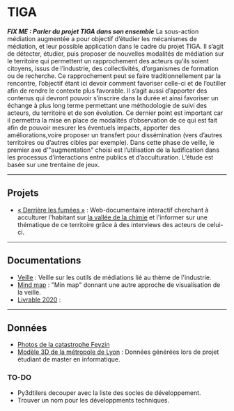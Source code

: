 # TIGA
***FIX ME : Parler du projet TIGA dans son ensemble***
La sous-action médiation augmentée a pour objectif d’étudier les mécanismes de médiation, et leur possible application dans le cadre du projet TIGA. Il s’agit de détecter, étudier, puis proposer de nouvelles modalités de médiation sur le territoire qui permettent un rapprochement des acteurs qu’ils soient citoyens, issus de l’industrie, des collectivités, d’organismes de formation ou de recherche. Ce rapprochement peut se faire traditionnellement par la rencontre, l’objectif étant ici devoir comment favoriser celle-ci et de l’outiller afin de rendre le contexte plus favorable. Il s’agit aussi d’apporter des contenus qui devront pouvoir s’inscrire dans la   durée   et   ainsi   favoriser   un   échange   à   plus   long   terme   permettant   une méthodologie de suivi des acteurs, du territoire et de son évolution. Ce dernier point est important car il permettra la mise en place de modalités d’observation de ce qui est fait afin de pouvoir mesurer les éventuels impacts, apporter des améliorations,voire proposer un transfert pour dissémination (vers d’autres territoires ou d’autres cibles par exemple).
Dans cette phase de veille, le premier axe d’"augmentation" choisi est l’utilisation de la ludification dans les processus d’interactions entre publics et d’acculturation. L’étude est basée sur une trentaine de jeux.
*** 

## Projets
* [« Derrière les fumées »](https://github.com/VCityTeam/TIGA-Webdocumentaire/blob/main/README.md) : Web-documentaire interactif cherchant à acculturer l'habitant sur [la vallée de la chimie](https://fr.wikipedia.org/wiki/Vall%C3%A9e_de_la_chimie) et l'informer sur une thématique de ce territoire grâce à des interviews des acteurs de celui-ci. 
***

## Documentations
* [Veille](https://docs.google.com/spreadsheets/d/1WMBi1XcP12ggSY--qWQrSYCXhRfvsycCfQJ3W6OuaC4/edit?usp=sharing) : Veille sur les outils de médiations lié au thème de l'industrie.
* [Mind map](https://docs.google.com/spreadsheets/d/1WMBi1XcP12ggSY--qWQrSYCXhRfvsycCfQJ3W6OuaC4/edit?usp=sharing) : "Min map" donnant une autre approche de visualisation de la veille.
* [Livrable 2020](./Livrables/Action14_UDL_LIRIS_2020.pdf) : 
***

## Données
* [Photos de la catastrophe Feyzin](https://numelyo.bm-lyon.fr/BML:BML_01ICO001015c33b77d0036c?&collection_pid=BML:BML_01ICO00101&luckyStrike=1&query[]=isubjectgeographic:%22Feyzin%20(Rh%C3%B4ne)%22&hitPageSize=1&hitTotal=62&hitStart=24)
* [Modèle 3D de la métropole de Lyon](https://partage.liris.cnrs.fr/index.php/apps/files/?dir=/VCity/Data/Obj/Metropole%20de%20Lyon&fileid=251305282) : Données générées lors de projet étudiant de master en informatique.

### TO-DO
* Py3dtilers decouper avec la liste des socles de développement.
* Trouver un nom pour les développments techniques.
